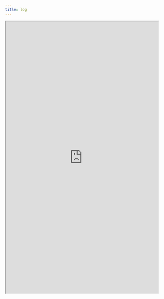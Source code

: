 ```yaml
---
title: log
---
```

<iframe src="https://docs.google.com/spreadsheets/d/e/2PACX-1vR4AFkALIuSdpYt-4YSFkUWyenrk1GX8hBSk7FqQV3_dlkuBaGLNGdQ_M3O8mw7lkF4sP-zqo0P_ipY/pubhtml?gid=681069421&amp;single=true&amp;widget=true&amp;headers=false" width="100%" height="900"></iframe>
